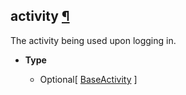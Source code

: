 ## activity [¶](https://discordpy.readthedocs.io/en/stable/api.html#discord.Client.activity)
 
The activity being used upon logging in.
 
-  **Type**

	 - Optional\[ [BaseActivity](discord/Data%20Classes/BaseActivity/BaseActivity) ]

